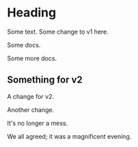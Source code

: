 # Heading

Some text. Some change to v1 here.

Some docs.

Some more docs.

## Something for v2

A change for v2.

Another change.

It's no longer a mess.

We all agreed; it was a magnificent evening.
